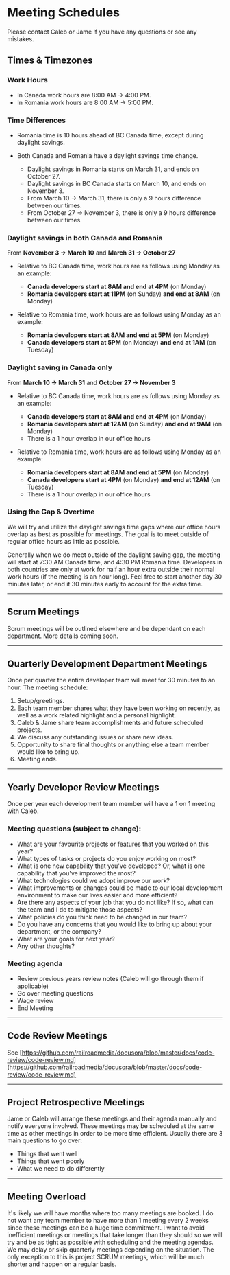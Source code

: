 # Meeting Schedules

Please contact Caleb or Jame if you have any questions or see any mistakes.

## Times & Timezones

### Work Hours

- In Canada work hours are 8:00 AM -> 4:00 PM.
- In Romania work hours are 8:00 AM -> 5:00 PM.

### Time Differences
- Romania time is 10 hours ahead of BC Canada time, except during daylight savings.

- Both Canada and Romania have a daylight savings time change.
    - Daylight savings in Romania starts on March 31, and ends on October 27.
    - Daylight savings in BC Canada starts on March 10, and ends on November 3.
    - From March 10 -> March 31, there is only a 9 hours difference between our times.
    - From October 27 -> November 3, there is only a 9 hours difference between our times.
    
### Daylight savings in both Canada and Romania 
From **November 3 -> March 10** and **March 31 -> October 27**

- Relative to BC Canada time, work hours are as follows using Monday as an example:
    - **Canada developers start at 8AM and end at 4PM** (on Monday)
    - **Romania developers start at 11PM** (on Sunday) **and end at 8AM** (on Monday)
    
- Relative to Romania time, work hours are as follows using Monday as an example:
    - **Romania developers start at 8AM and end at 5PM** (on Monday)
    - **Canada developers start at 5PM** (on Monday) **and end at 1AM** (on Tuesday)
    
### Daylight saving in Canada only 

From **March 10 -> March 31** and **October 27 -> November 3**

- Relative to BC Canada time, work hours are as follows using Monday as an example:
    - **Canada developers start at 8AM and end at 4PM** (on Monday)
    - **Romania developers start at 12AM** (on Sunday) **and end at 9AM** (on Monday)
    - There is a 1 hour overlap in our office hours
    
- Relative to Romania time, work hours are as follows using Monday as an example:
    - **Romania developers start at 8AM and end at 5PM** (on Monday)
    - **Canada developers start at 4PM** (on Monday) **and end at 12AM** (on Tuesday)
    - There is a 1 hour overlap in our office hours

### Using the Gap & Overtime

We will try and utilize the daylight savings time gaps where our office hours overlap as best as possible for meetings.  The goal is to meet outside of regular office hours as little as possible.

Generally when we do meet outside of the daylight saving gap, the meeting will start at 7:30 AM Canada time, and 4:30 PM Romania time. Developers in both countries are only at work for half an hour extra outside their normal work hours (if the meeting is an hour long). Feel free to start another day 30 minutes later, or end it 30 minutes early to account for the extra time.

--- 

## Scrum Meetings

Scrum meetings will be outlined elsewhere and be dependant on each department. More details coming soon.

--- 

## Quarterly Development Department Meetings

Once per quarter the entire developer team will meet for 30 minutes to an hour. The meeting schedule:

1. Setup/greetings.
2. Each team member shares what they have been working on recently, as well as a work related highlight and a personal highlight.
3. Caleb & Jame share team accomplishments and future scheduled projects.
4. We discuss any outstanding issues or share new ideas.
5. Opportunity to share final thoughts or anything else a team member would like to bring up. 
6. Meeting ends.

--- 

## Yearly Developer Review Meetings

Once per year each development team member will have a 1 on 1 meeting with Caleb. 

### Meeting questions (subject to change):

- What are your favourite projects or features that you worked on this year?
- What types of tasks or projects do you enjoy working on most?
- What is one new capability that you've developed? Or, what is one capability that you've improved the most? 
- What technologies could we adopt improve our work?
- What improvements or changes could be made to our local development environment to make our lives easier and more efficient?
- Are there any aspects of your job that you do not like? If so, what can the team and I do to mitigate those aspects?
- What policies do you think need to be changed in our team? 
- Do you have any concerns that you would like to bring up about your department, or the company? 
- What are your goals for next year?
- Any other thoughts?

### Meeting agenda

- Review previous years review notes (Caleb will go through them if applicable)
- Go over meeting questions
- Wage review
- End Meeting

--- 

## Code Review Meetings

See [https://github.com/railroadmedia/docusora/blob/master/docs/code-review/code-review.md](https://github.com/railroadmedia/docusora/blob/master/docs/code-review/code-review.md)

--- 

## Project Retrospective Meetings

Jame or Caleb will arrange these meetings and their agenda manually and notify everyone involved. These meetings may be scheduled at the same time as other meetings in order to be more time efficient. Usually there are 3 main questions to go over:

- Things that went well
- Things that went poorly
- What we need to do differently

--- 

## Meeting Overload

It's likely we will have months where too many meetings are booked. I do not want any team member to have more than 1 meeting every 2 weeks since these meetings can be a huge time commitment. I want to avoid inefficient meetings or meetings that take longer than they should so we will try and be as tight as possible with scheduling and the meeting agendas. We may delay or skip quarterly meetings depending on the situation. The only exception to this is project SCRUM meetings, which will be much shorter and happen on a regular basis.